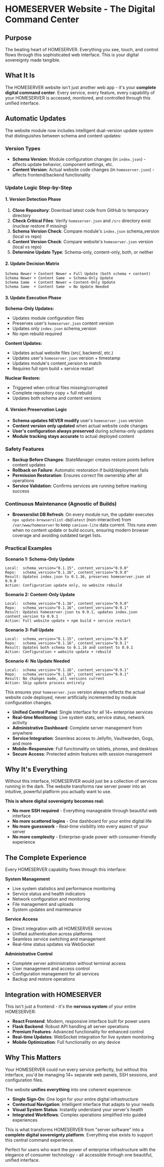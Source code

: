 # HOMESERVER Website - The Digital Command Center

## Purpose
The beating heart of HOMESERVER. Everything you see, touch, and control flows through this sophisticated web interface. This is your digital sovereignty made tangible.

## What It Is
The HOMESERVER website isn't just another web app - it's your **complete digital command center**. Every service, every feature, every capability of your HOMESERVER is accessed, monitored, and controlled through this unified interface.

## Automatic Updates
The website module now includes intelligent dual-version update system that distinguishes between schema and content updates:

### Version Types
- **Schema Version**: Module configuration changes (in `index.json`) - affects update behavior, component settings, etc.
- **Content Version**: Actual website code changes (in `homeserver.json`) - affects frontend/backend functionality

### Update Logic Step-by-Step

#### 1. Version Detection Phase
1. **Clone Repository**: Download latest code from GitHub to temporary directory
2. **Check Critical Files**: Verify `homeserver.json` and `/src` directory exist (nuclear restore if missing)
3. **Schema Version Check**: Compare module's `index.json` schema_version (local vs repo)
4. **Content Version Check**: Compare website's `homeserver.json` version (local vs repo)
5. **Determine Update Type**: Schema-only, content-only, both, or neither

#### 2. Update Decision Matrix
```
Schema Newer + Content Newer = Full Update (both schema + content)
Schema Newer + Content Same  = Schema-Only Update
Schema Same  + Content Newer = Content-Only Update  
Schema Same  + Content Same  = No Update Needed
```

#### 3. Update Execution Phase
**Schema-Only Updates:**
- Updates module configuration files
- Preserves user's `homeserver.json` content version
- Updates only `index.json` schema_version
- No npm rebuild required

**Content Updates:**
- Updates actual website files (src/, backend/, etc.)
- Updates user's `homeserver.json` version + timestamp
- Updates module's content_version to match
- Requires full npm build + service restart

**Nuclear Restore:**
- Triggered when critical files missing/corrupted
- Complete repository copy + full rebuild
- Updates both schema and content versions

#### 4. Version Preservation Logic
- **Schema updates NEVER modify** user's `homeserver.json` version
- **Content version only updated** when actual website code changes
- **User's configuration always preserved** during schema-only updates
- **Module tracking stays accurate** to actual deployed content

### Safety Features
- **Backup Before Changes**: StateManager creates restore points before content updates
- **Rollback on Failure**: Automatic restoration if build/deployment fails
- **Permission Restoration**: Ensures correct file ownership after all operations
- **Service Validation**: Confirms services are running before marking success

### Continuous Maintenance (Agnostic of Builds)
- **Browserslist DB Refresh**: On every module run, the updater executes `npx update-browserslist-db@latest` (non-interactive) from `/var/www/homeserver` to keep `caniuse-lite` data current. This runs even when no content update or build occurs, ensuring modern browser coverage and avoiding outdated target lists.

### Practical Examples

**Scenario 1: Schema-Only Update**
```
Local:  schema_version="0.1.15", content_version="0.9.0" 
Repo:   schema_version="0.1.16", content_version="0.9.0"
Result: Updates index.json to 0.1.16, preserves homeserver.json at 0.9.0
Action: Configuration update only, no website rebuild
```

**Scenario 2: Content-Only Update**
```
Local:  schema_version="0.1.16", content_version="0.9.0"
Repo:   schema_version="0.1.16", content_version="0.9.1" 
Result: Updates homeserver.json to 0.9.1, updates index.json content_version to 0.9.1
Action: Full website update + npm build + service restart
```

**Scenario 3: Full Update**
```
Local:  schema_version="0.1.15", content_version="0.9.0"
Repo:   schema_version="0.1.16", content_version="0.9.1"
Result: Updates both schema to 0.1.16 and content to 0.9.1
Action: Configuration + website update + rebuild
```

**Scenario 4: No Update Needed**
```
Local:  schema_version="0.1.16", content_version="0.9.1"
Repo:   schema_version="0.1.16", content_version="0.9.1"
Result: No changes made, all versions current
Action: Skip update process entirely
```

This ensures your `homeserver.json` version always reflects the actual website code deployed, never artificially incremented by module configuration changes.

- **Unified Control Panel**: Single interface for all 14+ enterprise services
- **Real-time Monitoring**: Live system stats, service status, network activity
- **Administrative Dashboard**: Complete server management from anywhere
- **Service Integration**: Seamless access to Jellyfin, Vaultwarden, Gogs, and more
- **Mobile-Responsive**: Full functionality on tablets, phones, and desktops
- **Secure Access**: Protected admin features with session management

## Why It's Everything
Without this interface, HOMESERVER would just be a collection of services running in the dark. The website transforms raw server power into an intuitive, powerful platform you actually want to use.

**This is where digital sovereignty becomes real:**
- **No more SSH required** - Everything manageable through beautiful web interface
- **No more scattered logins** - One dashboard for your entire digital life
- **No more guesswork** - Real-time visibility into every aspect of your server
- **No more complexity** - Enterprise-grade power with consumer-friendly experience

## The Complete Experience
Every HOMESERVER capability flows through this interface:

**System Management**
- Live system statistics and performance monitoring
- Service status and health indicators
- Network configuration and monitoring
- File management and uploads
- System updates and maintenance

**Service Access**
- Direct integration with all HOMESERVER services
- Unified authentication across platforms
- Seamless service switching and management
- Real-time status updates via WebSocket

**Administrative Control**
- Complete server administration without terminal access
- User management and access control
- Configuration management for all services
- Backup and restore operations

## Integration with HOMESERVER
This isn't just a frontend - it's the **nervous system** of your entire HOMESERVER:

- **React Frontend**: Modern, responsive interface built for power users
- **Flask Backend**: Robust API handling all server operations
- **Premium Features**: Advanced functionality for enhanced control
- **Real-time Updates**: WebSocket integration for live system monitoring
- **Mobile Optimization**: Full functionality on any device

## Why This Matters
Your HOMESERVER could run every service perfectly, but without this interface, you'd be managing 14+ separate web panels, SSH sessions, and configuration files. 

The website **unifies everything** into one coherent experience:
- **Single Sign-On**: One login for your entire digital infrastructure
- **Contextual Navigation**: Intelligent interface that adapts to your needs
- **Visual System Status**: Instantly understand your server's health
- **Integrated Workflows**: Complex operations simplified into guided experiences

This is what transforms HOMESERVER from "server software" into a **complete digital sovereignty platform**. Everything else exists to support this central command experience.

Perfect for users who want the power of enterprise infrastructure with the elegance of consumer technology - all accessible through one beautiful, unified interface.
